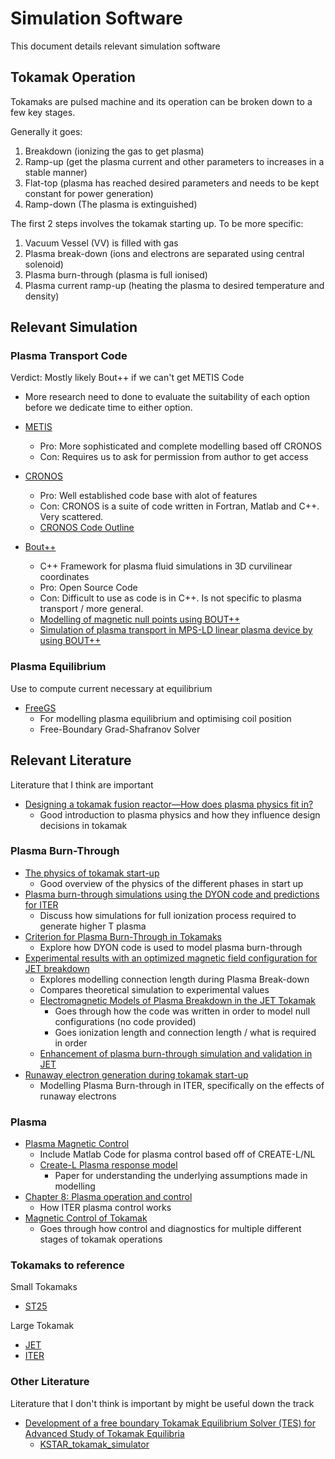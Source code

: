 # Simulation Software

This document details relevant simulation software

## Tokamak Operation

Tokamaks are pulsed machine and its operation can be broken down to a few key stages.

Generally it goes:
1. Breakdown (ionizing the gas to get plasma)
2. Ramp-up (get the plasma current and other parameters to increases in a stable manner)
3. Flat-top (plasma has reached desired parameters and needs to be kept constant for power generation)
4. Ramp-down (The plasma is extinguished)

The first 2 steps involves the tokamak starting up.
To be more specific:
1. Vacuum Vessel (VV) is filled with gas
2. Plasma break-down (ions and electrons are separated using central solenoid)
3. Plasma burn-through (plasma is full ionised)
4. Plasma current ramp-up (heating the plasma to desired temperature and density)

## Relevant Simulation

### Plasma Transport Code
Verdict: Mostly likely Bout++ if we can't get METIS Code
- More research need to done to evaluate the suitability of each option before we dedicate time to either option.

- [METIS](https://www.google.com/search?channel=fs&client=ubuntu-sn&q=fusenet+metis)
  - Pro: More sophisticated and complete modelling based off CRONOS
  - Con: Requires us to ask for permission from author to get access
- [CRONOS](https://iopscience.iop.org/article/10.1088/0029-5515/50/4/043001)
    - Pro: Well established code base with alot of features
    - Con: CRONOS is a suite of code written in Fortran, Matlab and C++. Very scattered.
    - [CRONOS Code Outline](https://www.google.com/search?channel=fs&client=ubuntu-sn&q=fusion-magnetique+cronos+cronos_gb)
- [Bout++](https://bout-dev.readthedocs.io/en/latest/user_docs/introduction.html)
    - C++ Framework for plasma fluid simulations in 3D curvilinear coordinates
    - Pro: Open Source Code
    - Con: Difficult to use as code is in C++. Is not specific to plasma transport / more general.
    - [Modelling of magnetic null points using BOUT++](https://etheses.whiterose.ac.uk/15359/1/BShanahan_thesis_final_definitely.pdf)
    - [Simulation of plasma transport in MPS-LD linear plasma device by using BOUT++](https://iopscience.iop.org/article/10.1088/1361-6587/ac8c6a/meta)

### Plasma Equilibrium
Use to compute current necessary at equilibrium

- [FreeGS](https://github.com/freegs-plasma/freegs)
  - For modelling plasma equilibrium and optimising coil position
  - Free-Boundary Grad-Shafranov Solver


## Relevant Literature
Literature that I think are important

- [Designing a tokamak fusion reactor—How does plasma physics fit in?](https://dspace.mit.edu/bitstream/handle/1721.1/111207/Designing%20a%20tokamak.pdf?sequence=1)
    - Good introduction to plasma physics and how they influence design decisions in tokamak

### Plasma Burn-Through
- [The physics of tokamak start-up](https://nstx.pppl.gov/nstxhome/DragNDrop/Publications_Presentations/Publications/2013%20Papers/Mueller_PoP.pdf)
    - Good overview of the physics of the different phases in start up
- [Plasma burn-through simulations using the DYON code and predictions for ITER](https://arxiv.org/pdf/1403.0380.pdf)
    - Discuss how simulations for full ionization process required to generate higher T plasma
- [Criterion for Plasma Burn-Through in Tokamaks](http://golem.fjfi.cvut.cz/wiki/Experiments/BreakDownStudies/library/EFDP12016.pdf)
    - Explore how DYON code is used to model plasma burn-through
- [Experimental results with an optimized magnetic field configuration for JET breakdown](https://iopscience.iop.org/article/10.1088/0029-5515/52/12/123010)
    - Explores modelling connection length during Plasma Break-down
    - Compares theoretical simulation to experimental values
    - [Electromagnetic Models of Plasma Breakdown in the JET Tokamak](https://www.researchgate.net/publication/260525826_Electromagnetic_Models_of_Plasma_Breakdown_in_the_JET_Tokamak)
        - Goes through how the code was written in order to model null configurations (no code provided)
        - Goes ionization length and connection length / what is required in order
    - [Enhancement of plasma burn-through simulation and validation in JET](https://iopscience.iop.org/article/10.1088/0029-5515/52/10/103016/meta)
- [Runaway electron generation during tokamak start-up](https://arxiv.org/pdf/2203.09900.pdf)
    - Modelling Plasma Burn-through in ITER, specifically on the effects of runaway electrons

### Plasma
- [Plasma Magnetic Control](https://github.com/AdrianoMele/PlasmaMagneticControl)
    - Include Matlab Code for plasma control based off of CREATE-L/NL
    - [Create-L Plasma response model](https://iopscience.iop.org/article/10.1088/0029-5515/38/5/307/pdf)
        - Paper for understanding the underlying assumptions made in modelling
- [Chapter 8: Plasma operation and control](https://people.physics.anu.edu.au/~bdb112/ITER_Physics_2007/nf7_6_S08.pdf)
    - How ITER plasma control works
- [Magnetic Control of Tokamak](https://link.springer.com/book/10.1007/978-3-319-29890-0)
    - Goes through how control and diagnostics for multiple different stages of tokamak operations

### Tokamaks to reference
Small Tokamaks
- [ST25](https://www.fusionenergybase.com/project/st25)

Large Tokamak
- [JET](https://www.google.com/search?channel=fs&client=ubuntu-sn&q=JET+tokamak)
- [ITER](https://www.iter.org/mach/Tokamak)

### Other Literature
Literature that I don't think is important by might be useful down the track
- [Development of a free boundary Tokamak Equilibrium Solver (TES) for Advanced Study of Tokamak Equilibria](https://arxiv.org/pdf/1503.03135.pdf)
    - [KSTAR_tokamak_simulator](https://github.com/jaem-seo/KSTAR_tokamak_simulator/tree/main)